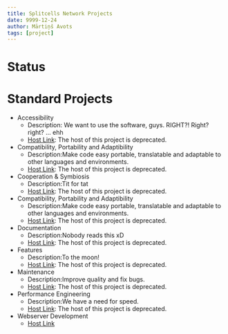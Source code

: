 ```yaml
---
title: Splitcells Network Projects
date: 9999-12-24
author: Mārtiņš Avots
tags: [project]
---
```

# Status

# Standard Projects

* Accessibility
  * Description: We want to use the software, guys. RIGHT?! Right? right? ... ehh
  * [Host Link]((https://github.com/www-splitcells-net/net.splitcells.network/projects/19)): The host of this project is deprecated.
* Compatibility, Portability and Adaptibility
  * Description:Make code easy portable, translatable and adaptable to other languages and environments.
  * [Host Link](https://github.com/www-splitcells-net/net.splitcells.network/projects/3): The host of this project is deprecated.
* Cooperation & Symbiosis
  * Description:Tit for tat
  * [Host Link]((https://github.com/www-splitcells-net/net.splitcells.network/projects/15)): The host of this project is deprecated.
* Compatibility, Portability and Adaptibility
  * Description:Make code easy portable, translatable and adaptable to other languages and environments.
  * [Host Link](https://github.com/www-splitcells-net/net.splitcells.network/projects/3): The host of this project is deprecated.
* Documentation
  * Description:Nobody reads this xD
  * [Host Link](https://github.com/www-splitcells-net/net.splitcells.network/projects/6): The host of this project is deprecated.
* Features
  * Description:To the moon!
  * [Host Link](https://github.com/www-splitcells-net/net.splitcells.network/projects/16): The host of this project is deprecated.
* Maintenance 
  * Description:Improve quality and fix bugs.
  * [Host Link](https://github.com/www-splitcells-net/net.splitcells.network/projects/8): The host of this project is deprecated.
* Performance Engineering 
  * Description:We have a need for speed.
  * [Host Link](https://github.com/www-splitcells-net/net.splitcells.network/projects/18): The host of this project is deprecated.
* Webserver Development
  * [Host Link](https://todo.sr.ht/~splitcells-net/net.splitcells.network?search=label%3A%22active%22)
